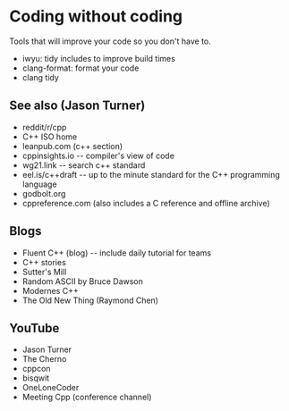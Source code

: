 # Coding without coding
Tools that will improve your code so you don't have to.

- iwyu: tidy includes to improve build times
- clang-format: format your code
- clang tidy

## See also (Jason Turner)
- reddit/r/cpp
- C++ ISO home
- leanpub.com (c++ section)
- cppinsights.io -- compiler's view of code
- wg21.link -- search c++ standard
- eel.is/c++draft -- up to the minute standard for the C++ programming language
- godbolt.org
- cppreference.com (also includes a C reference and offline archive)

## Blogs
- Fluent C++ (blog) -- include daily tutorial for teams
- C++ stories
- Sutter's Mill
- Random ASCII by Bruce Dawson
- Modernes C++
- The Old New Thing (Raymond Chen)

## YouTube
- Jason Turner
- The Cherno
- cppcon
- bisqwit
- OneLoneCoder
- Meeting Cpp (conference channel)
